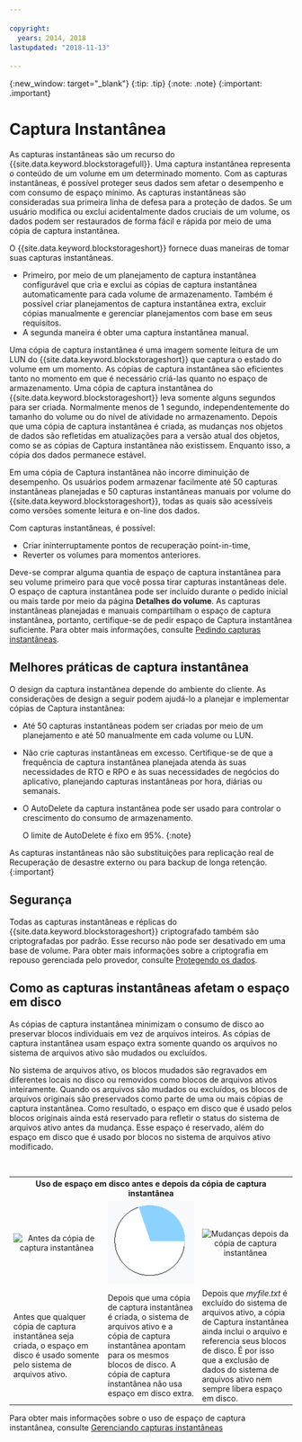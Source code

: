 ```yaml
---

copyright:
  years: 2014, 2018
lastupdated: "2018-11-13"

---
```

{:new_window: target="_blank"}
{:tip: .tip}
{:note: .note}
{:important: .important}

# Captura Instantânea

As capturas instantâneas são um recurso do {{site.data.keyword.blockstoragefull}}. Uma captura instantânea representa o conteúdo de um volume em um determinado momento. Com as capturas instantâneas, é possível proteger seus dados sem afetar o desempenho e com consumo de espaço mínimo. As capturas instantâneas são consideradas sua primeira linha de defesa para a proteção de dados. Se um usuário modifica ou exclui acidentalmente dados cruciais de um volume, os dados podem ser restaurados de forma fácil e rápida por meio de uma cópia de captura instantânea.

O {{site.data.keyword.blockstorageshort}} fornece duas maneiras de tomar suas capturas instantâneas.

* Primeiro, por meio de um planejamento de captura instantânea configurável que cria e exclui as cópias de captura
instantânea automaticamente para cada volume de armazenamento. Também é possível criar planejamentos de captura instantânea extra, excluir cópias manualmente e gerenciar planejamentos com base em seus requisitos.
* A segunda maneira é obter uma captura instantânea manual.

Uma cópia de captura instantânea é uma imagem somente leitura de um LUN do {{site.data.keyword.blockstorageshort}} que captura o estado do volume em um momento. As cópias de captura instantânea são eficientes tanto no momento em que é necessário criá-las quanto no espaço de armazenamento. Uma cópia de captura instantânea do {{site.data.keyword.blockstorageshort}} leva somente alguns segundos para ser criada. Normalmente menos de 1 segundo, independentemente do tamanho do volume ou do nível de atividade no armazenamento. Depois que uma cópia de captura instantânea é criada, as mudanças nos objetos de dados são refletidas em atualizações para a versão atual dos objetos, como se as cópias de Captura instantânea não existissem. Enquanto isso, a cópia dos dados permanece estável.

Em uma cópia de Captura instantânea não incorre diminuição de desempenho. Os usuários podem armazenar facilmente até 50 capturas instantâneas planejadas e 50 capturas instantâneas manuais por volume do {{site.data.keyword.blockstorageshort}}, todas as quais são acessíveis como versões somente leitura e on-line dos dados.

Com capturas instantâneas, é possível:

- Criar ininterruptamente pontos de recuperação point-in-time,
- Reverter os volumes para momentos anteriores.

Deve-se comprar alguma quantia de espaço de captura instantânea para seu volume primeiro para que você possa tirar capturas instantâneas dele. O espaço de captura instantânea pode ser incluído durante o pedido inicial ou mais tarde por meio da página **Detalhes do volume**. As capturas instantâneas planejadas e manuais compartilham o espaço de captura instantânea, portanto, certifique-se de pedir espaço de Captura instantânea suficiente. Para obter mais informações, consulte [Pedindo capturas instantâneas](ordering-snapshots.html).

## Melhores práticas de captura instantânea

O design da captura instantânea depende do ambiente do cliente. As considerações de design a seguir podem ajudá-lo a planejar e implementar cópias de Captura instantânea:
- Até 50 capturas instantâneas podem ser criadas por meio de um planejamento e até 50 manualmente em cada volume ou LUN.
- Não crie capturas instantâneas em excesso. Certifique-se de que a frequência de captura instantânea planejada atenda às suas necessidades de RTO e RPO e às suas necessidades de negócios do aplicativo, planejando capturas instantâneas por hora, diárias ou semanais.
- O AutoDelete da captura instantânea pode ser usado para controlar o crescimento do consumo de armazenamento. <br/>

  O limite de AutoDelete é fixo em 95%.
  {:note}

As capturas instantâneas não são substituições para replicação real de Recuperação de desastre externo ou para backup de longa retenção.
{:important}

## Segurança

Todas as capturas instantâneas e réplicas do {{site.data.keyword.blockstorageshort}} criptografado também são criptografadas por padrão. Esse recurso não pode ser desativado em uma base de volume. Para obter mais informações sobre a criptografia em repouso gerenciada pelo provedor, consulte [Protegendo os dados](block-file-storage-encryption-rest.html).

## Como as capturas instantâneas afetam o espaço em disco

As cópias de captura instantânea minimizam o consumo de disco ao preservar blocos individuais em vez de arquivos inteiros. As cópias de captura instantânea usam espaço extra somente quando os arquivos no sistema de arquivos ativo são mudados ou excluídos.

No sistema de arquivos ativo, os blocos mudados são regravados em diferentes locais no disco ou removidos como blocos de arquivos ativos inteiramente. Quando os arquivos são mudados ou excluídos, os blocos de arquivos originais são preservados como parte de uma ou mais cópias de captura instantânea. Como resultado, o espaço em disco que é usado pelos blocos originais ainda está reservado para refletir o status do sistema de arquivos ativo antes da mudança. Esse espaço é reservado, além do espaço em disco que é usado por blocos no sistema de arquivos ativo modificado.

<table>
    <colgroup>
      <col style="width: 33.3%;"/>
      <col style="width: 33.3%;"/>
      <col style="width: 33.3%;"/>
    </colgroup>
      <tr>
        <th colspan="3" style="border: 0.0px;text-align: center;">Uso de espaço em disco antes e depois da cópia de captura instantânea</th>
     </tr><tr>
        <td style="border: 0.0px;text-align: center;"><img src="/images/bfcircle1.png" alt="Antes da cópia de captura instantânea"></td>
        <td style="border: 0.0px;text-align: center;"><img src="/images/bfcircle3.png" alt="Depois da cópia de captura instantânea"></td>
        <td style="border: 0.0px;text-align: center;"><img src="/images/bfcircle2.png" alt="Mudanças depois da cópia de captura instantânea"></td>
     </tr><tr>
        <td style="border: 0.0px;">Antes que qualquer cópia de captura instantânea seja criada, o espaço em disco é usado somente pelo sistema de arquivos ativo.</td>
        <td style="border: 0.0px;">Depois que uma cópia de captura instantânea é criada, o sistema de arquivos ativo e a cópia de captura instantânea apontam para os mesmos blocos de disco. A cópia de captura instantânea não usa espaço em disco extra.</td>
        <td style="border: 0.0px;">Depois que <i>myfile.txt</i> é excluído do sistema de arquivos ativo, a cópia de Captura instantânea ainda inclui o arquivo e referencia seus blocos de disco. É por isso que a exclusão de dados do sistema de arquivos ativo nem sempre libera espaço em disco.</td>
      </tr>
</table>

Para obter mais informações sobre o uso de espaço de captura instantânea, consulte [Gerenciando capturas instantâneas](working-with-snapshots.html)
